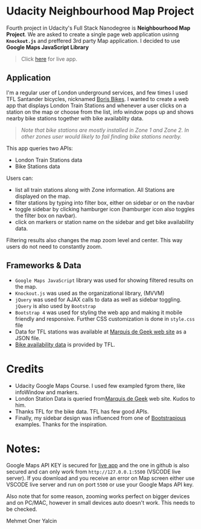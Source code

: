 # Udacity Neighbourhood Map Project

Fourth project in Udacity's Full Stack Nanodegree is **Neighbourhood Map Project**. We are asked to create a single page web application usinng **`Knockout.js`** and preffered 3rd party Map application. I decided to use **Google Maps JavaScript Library**

 > Click [here](http://185.137.92.115:8000) for live app.

## Application
I'm a regular user of London underground services, and few times I used TFL Santander bicycles, nicknamed [Boris Bikes](https://static.independent.co.uk/s3fs-public/thumbnails/image/2015/11/23/16/GettyImages-497821114.jpg?w968). I wanted to create a web app that displays London Train Stations and whenever a user clicks on a station on the map or choose from the list, info window pops up and shows nearby bike stations together with bike availablity data.

 > *Note that bike stations are mostly installed in Zone 1 and Zone 2. In other zones user would likely to fail finding bike stations nearby.*

This app queries two APIs:
 - London Train Stations data
 - Bike Stations data

Users can:
 - list all train stations along with Zone information. All Stations are displayed on the map.
 - filter stations by typing into filter box, either on sidebar or on the navbar
 - toggle sidebar by clicking hamburger icon (hamburger icon also toggles the filter box on navbar).
 - click on markers or station name on the sidebar and get bike availability data.

 Filtering results also changes the map zoom level and center. This way users do not need to constantly zoom.

## Frameworks & Data
 - `Google Maps JavaScript` library was used for showing filtered results on the map.
 - `Knockout.js` was used as the organizational library, (MVVM)
 - `jQuery` was used for AJAX calls to data as well as sidebar toggling. `jQuery` is also used by `Bootstrap`
 - `Bootstrap 4` was used for styling the web app and making it mobile friendly and responsive. Further CSS customization is done in `style.css` file
 - Data for TFL stations was available at [Marquis de Geek web site](http://marquisdegeek.com/api/tube/) as a JSON file.
 - [Bike availability data](https://api.tfl.gov.uk/bikepoint) is provided by TFL.

# Credits
- Udacity Google Maps Course. I used few exampled fgrom there, like infoWindow and markers.
- London Station Data is queried from[Marquis de Geek](http://marquisdegeek.com/api/tube/) web site. Kudos to him.
- Thanks TFL for the bike data. TFL has few good APIs.
- Finally, my sidebar design was influenced from one of [Bootstrapious](https://bootstrapious.com/p/bootstrap-sidebar) examples. Thanks for the inspiration.

# Notes:
Google Maps API KEY is secured for [live app](http://185.137.92.115:8000) and the one in github is also secured and can only work from `http://127.0.0.1:5500` (VSCODE live server). If you download and you receive an error on Map screen either use VSCODE live server and run on port `5500` or use your Google Maps API key.

Also note that for some reason, zooming works perfect on bigger devices and on PC/MAC, however in small devices auto doesn't work. This needs to be checked.

Mehmet Oner Yalcin
